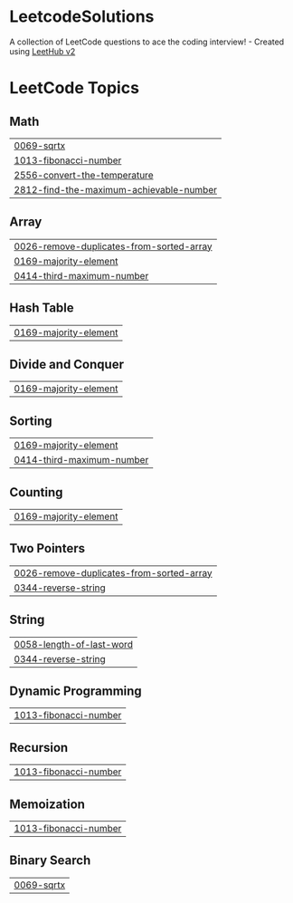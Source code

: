 # LeetcodeSolutions
A collection of LeetCode questions to ace the coding interview! - Created using [LeetHub v2](https://github.com/arunbhardwaj/LeetHub-2.0)

<!---LeetCode Topics Start-->
# LeetCode Topics
## Math
|  |
| ------- |
| [0069-sqrtx](https://github.com/Inba-11/LeetcodeSolutions/tree/master/0069-sqrtx) |
| [1013-fibonacci-number](https://github.com/Inba-11/LeetcodeSolutions/tree/master/1013-fibonacci-number) |
| [2556-convert-the-temperature](https://github.com/Inba-11/LeetcodeSolutions/tree/master/2556-convert-the-temperature) |
| [2812-find-the-maximum-achievable-number](https://github.com/Inba-11/LeetcodeSolutions/tree/master/2812-find-the-maximum-achievable-number) |
## Array
|  |
| ------- |
| [0026-remove-duplicates-from-sorted-array](https://github.com/Inba-11/LeetcodeSolutions/tree/master/0026-remove-duplicates-from-sorted-array) |
| [0169-majority-element](https://github.com/Inba-11/LeetcodeSolutions/tree/master/0169-majority-element) |
| [0414-third-maximum-number](https://github.com/Inba-11/LeetcodeSolutions/tree/master/0414-third-maximum-number) |
## Hash Table
|  |
| ------- |
| [0169-majority-element](https://github.com/Inba-11/LeetcodeSolutions/tree/master/0169-majority-element) |
## Divide and Conquer
|  |
| ------- |
| [0169-majority-element](https://github.com/Inba-11/LeetcodeSolutions/tree/master/0169-majority-element) |
## Sorting
|  |
| ------- |
| [0169-majority-element](https://github.com/Inba-11/LeetcodeSolutions/tree/master/0169-majority-element) |
| [0414-third-maximum-number](https://github.com/Inba-11/LeetcodeSolutions/tree/master/0414-third-maximum-number) |
## Counting
|  |
| ------- |
| [0169-majority-element](https://github.com/Inba-11/LeetcodeSolutions/tree/master/0169-majority-element) |
## Two Pointers
|  |
| ------- |
| [0026-remove-duplicates-from-sorted-array](https://github.com/Inba-11/LeetcodeSolutions/tree/master/0026-remove-duplicates-from-sorted-array) |
| [0344-reverse-string](https://github.com/Inba-11/LeetcodeSolutions/tree/master/0344-reverse-string) |
## String
|  |
| ------- |
| [0058-length-of-last-word](https://github.com/Inba-11/LeetcodeSolutions/tree/master/0058-length-of-last-word) |
| [0344-reverse-string](https://github.com/Inba-11/LeetcodeSolutions/tree/master/0344-reverse-string) |
## Dynamic Programming
|  |
| ------- |
| [1013-fibonacci-number](https://github.com/Inba-11/LeetcodeSolutions/tree/master/1013-fibonacci-number) |
## Recursion
|  |
| ------- |
| [1013-fibonacci-number](https://github.com/Inba-11/LeetcodeSolutions/tree/master/1013-fibonacci-number) |
## Memoization
|  |
| ------- |
| [1013-fibonacci-number](https://github.com/Inba-11/LeetcodeSolutions/tree/master/1013-fibonacci-number) |
## Binary Search
|  |
| ------- |
| [0069-sqrtx](https://github.com/Inba-11/LeetcodeSolutions/tree/master/0069-sqrtx) |
<!---LeetCode Topics End-->